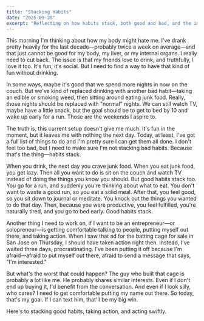 ```yaml
---
title: "Stacking Habits"
date: "2025-09-28"
excerpt: "Reflecting on how habits stack, both good and bad, and the importance of taking action without delay."
---
```


This morning I'm thinking about how my body might hate me. I've drank pretty heavily for the last decade—probably twice a week on average—and that just cannot be good for my body, my liver, or my internal organs. I really need to cut back. The issue is that my friends love to drink, and truthfully, I love it too. It's fun, it's social. But I need to find a way to have that kind of fun without drinking.

In some ways, maybe it's good that we spend more nights in now on the couch. But we've kind of replaced drinking with another bad habit—taking an edible or smoking weed, then sitting around eating junk food. Really, those nights should be replaced with "normal" nights. We can still watch TV, maybe have a little snack, but the goal should be to get to bed by 10 and wake up early for a run. Those are the weekends I aspire to.

The truth is, this current setup doesn't give me much. It's fun in the moment, but it leaves me with nothing the next day. Today, at least, I've got a full list of things to do and I'm pretty sure I can get them all done. I don't feel too bad, but I need to make sure I'm not stacking bad habits. Because that's the thing—habits stack.

When you drink, the next day you crave junk food. When you eat junk food, you get lazy. Then all you want to do is sit on the couch and watch TV instead of doing the things you know you should. But good habits stack too. You go for a run, and suddenly you're thinking about what to eat. You don't want to waste a good run, so you eat a solid meal. After that, you feel good, so you sit down to journal or meditate. You knock out the things you wanted to do that day. Then, because you were productive, you feel fulfilled, you're naturally tired, and you go to bed early. Good habits stack.

Another thing I need to work on, if I want to be an entrepreneur—or solopreneur—is getting comfortable talking to people, putting myself out there, and taking action. When I saw that ad for the batting cage for sale in San Jose on Thursday, I should have taken action right then. Instead, I've waited three days, procrastinating. I've been putting it off because I'm afraid—afraid to put myself out there, afraid to send a message that says, "I'm interested."

But what's the worst that could happen? The guy who built that cage is probably a lot like me. He probably shares similar interests. Even if I don't end up buying it, I'd benefit from the conversation. And even if I look silly, who cares? I need to get comfortable putting my name out there. So today, that's my goal. If I can text him, that'll be my big win.

Here's to stacking good habits, taking action, and acting swiftly.
